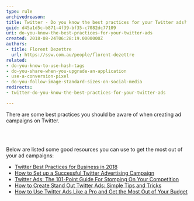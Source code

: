 ```yaml
---
type: rule
archivedreason: 
title: Twitter - Do you know the best practices for your Twitter ads?
guid: d45a1d5c-b871-4f39-bf35-c7082dc77109
uri: do-you-know-the-best-practices-for-your-twitter-ads
created: 2018-08-24T06:28:19.0000000Z
authors:
- title: Florent Dezettre
  url: https://ssw.com.au/people/florent-dezettre
related:
- do-you-know-to-use-hash-tags
- do-you-share-when-you-upgrade-an-application
- use-a-conversion-pixel
- do-you-follow-image-standard-sizes-on-social-media
redirects:
- twitter-do-you-know-the-best-practices-for-your-twitter-ads

---
```



<p>There are some best practices you should be aware of when creating ad campaigns on Twitter.<br></p>
<br><excerpt class='endintro'></excerpt><br>
<p>Below are listed some good resources you can use to get the most out of your ad campaigns&#58;</p><ul><li><a href="https&#58;//www.marketingdigibook.com/blog/twitter-best-practices">Twitter Best Practices for Business in 2018</a></li><li><a href="https&#58;//sproutsocial.com/insights/twitter-advertising/">How to Set up a Successful Twitter Advertising Campaign</a></li><li><a href="https&#58;//klientboost.com/ppc/twitter-ads/">Twitter Ads&#58; The 101-Point Guide For Stomping On Your Competition</a></li><li><a href="https&#58;//medium.com/%40crelloapp/how-to-create-stand-out-twitter-ads-simple-tips-and-tricks-2f7373760504">How to Create Stand Out Twitter Ads&#58; Simple Tips and&#160;Tricks</a></li><li><a href="https&#58;//blog.hootsuite.com/twitter-ads/">How to Use Twitter Ads Like a Pro and Get the Most Out of Your Budget</a><br></li></ul>


